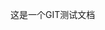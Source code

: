 <!--
 * @Author: Gehrychiang
 * @LastEditTime: 2020-03-17 11:19:05
 * @Website: www.yilantingfeng.site
 * @E-mail: gehrychiang@aliyun.com
 -->
这是一个GIT测试文档